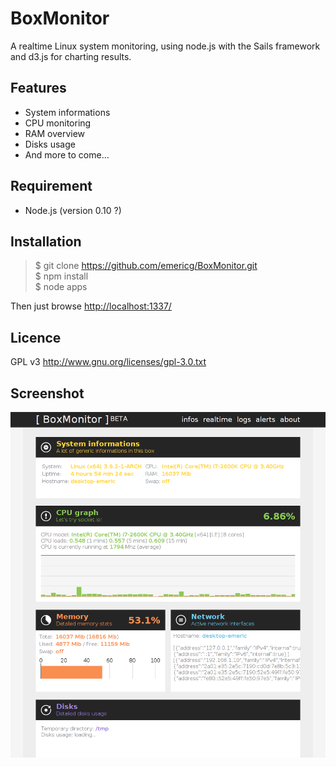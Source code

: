 BoxMonitor
==========

A realtime Linux system monitoring, using node.js with the Sails framework and d3.js for charting results.

Features
--------

- System informations
- CPU monitoring
- RAM overview
- Disks usage
- And more to come...

Requirement
-----------

- Node.js (version 0.10 ?)

Installation
------------

> $ git clone https://github.com/emericg/BoxMonitor.git  
> $ npm install  
> $ node apps  

Then just browse <http://localhost:1337/>

Licence
-------

GPL v3 <http://www.gnu.org/licenses/gpl-3.0.txt>

Screenshot
----------

![BoxMonitor 'infos' tab](https://github.com/emericg/BoxMonitor/raw/master/public/images/BoxMonitor.png)
